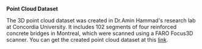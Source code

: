 **Point Cloud Dataset**

The 3D point cloud dataset was created in Dr.Amin Hammad's research lab at Concordia University. It includes 102 segments of four reinforced concrete bridges in Montreal, which were scanned using a FARO Focus3D scanner. You can get the created point cloud dataset at this [link](https://drive.google.com/file/d/1kRwMr33kpVvhjS9JIjsUefQTAYjAi4YN/view?usp=sharing).
